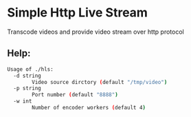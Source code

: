 # Simple Http Live Stream

Transcode videos and provide video stream over http protocol

## Help:
```bash
Usage of ./hls:
  -d string
        Video source dirctory (default "/tmp/video")
  -p string
        Port number (default "8888")
  -w int
        Number of encoder workers (default 4)
```

